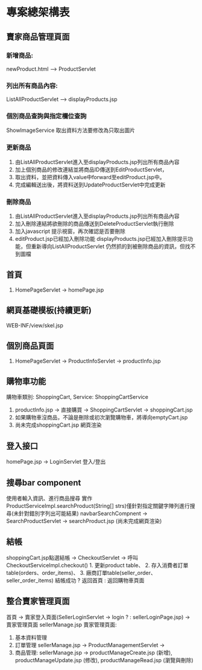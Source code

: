 # 專案總架構表

## 賣家商品管理頁面

### 新增商品:
newProduct.html --> ProductServlet

### 列出所有商品內容:
ListAllProductServlet --> displayProducts.jsp


### 個別商品查詢與指定欄位查詢
ShowImageService 取出資料方法要修改為只取出圖片


### 更新商品
1. 由ListAllProductServlet進入至displayProducts.jsp列出所有商品內容
2. 加上個別商品的修改連結並將商品ID傳送到EditProductServlet，
3. 取出資料，並把資料傳入value中forward至editProduct.jsp中。
4. 完成編輯送出後，將資料送到UpdateProductServlet中完成更新


### 刪除商品
1. 由ListAllProductServlet進入至displayProducts.jsp列出所有商品內容
2. 加入刪除連結將欲刪除的商品傳送到DeleteProductServlet執行刪除
3. 加入javascript 提示視窗，再次確認是否要刪除
4. editProduct.jsp已經加入刪除功能
displayProducts.jsp已經加入刪除提示功能，但重新導向ListAllProductServlet
仍然抓的到被刪除商品的資訊，但找不到圖檔



## 首頁
1. HomePageServlet -> homePage.jsp

## 網頁基礎模板(持續更新)
WEB-INF/view/skel.jsp

## 個別商品頁面
1. HomePageServlet -> ProductInfoServlet -> productInfo.jsp

## 購物車功能
購物車類別: ShoppingCart, Service: ShoppingCartService
1. productInfo.jsp -> 直接購買 -> ShoppingCartServlet -> shoppingCart.jsp
2. 如果購物車沒商品，不論是刪除或初次瀏覽購物車，將導向emptyCart.jsp
3. 尚未完成shoppingCart.jsp 網頁渲染

## 登入接口
homePage.jsp -> LoginServlet 登入/登出


## 搜尋bar component
使用者輸入資訊、進行商品搜尋
實作ProductServiceImpl.searchProduct(String[] strs)僅針對指定關鍵字陣列進行搜尋(未針對錯別字列出可能結果)
navbarSearchCompnent -> SearchProductServlet -> searchProduct.jsp (尚未完成網頁渲染)

## 結帳
shoppingCart.jsp點選結帳 -> CheckoutServlet 
-> 呼叫CheckoutServiceImpl.checkout() 
	1. 更新product table、
	2. 存入消費者訂單table(orders、order_items)、
	3. 廠商訂單table(seller_order、seller_order_items)
結帳成功 ? 返回首頁 : 返回購物車頁面


## 整合賣家管理頁面
首頁 -> 賣家登入頁面(SellerLoginServlet -> login ? : sellerLoginPage.jsp) -> 賣家管理頁面 sellerManage.jsp
賣家管理頁面: 
1. 基本資料管理 
2. 訂單管理 sellerManage.jsp -> ProductManagementServlet -> 
3. 商品管理:
sellerManage.jsp -> productManageCreate.jsp (新增), productManageUpdate.jsp (修改), productManageRead.jsp (瀏覽與刪除)










